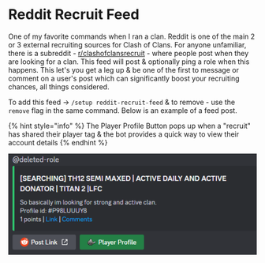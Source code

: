 # Reddit Recruit Feed

One of my favorite commands when I ran a clan. Reddit is one of the main 2 or 3 external recruiting sources for Clash of Clans. For anyone unfamiliar, there is a subreddit - [r/clashofclansrecruit](https://www.reddit.com/r/ClashOfClansRecruit/) - where people post when they are looking for a clan. This feed will post & optionally ping a role when this happens. This let's you get a leg up & be one of the first to message or comment on a user's post which can significantly boost your recruiting chances, all things considered.

To add this feed -> `/setup reddit-recruit-feed` & to remove - use the `remove` flag in the same command. Below is an example of a feed post.

{% hint style="info" %}
The Player Profile Button pops up when a "recruit" has shared their player tag & the bot provides a quick way to view their account details
{% endhint %}

&#x20;![](<../.gitbook/assets/image (3).png>)
